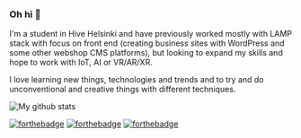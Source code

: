 ### Oh hi 👋
<p>
I'm a student in Hive Helsinki and have previously worked mostly with LAMP stack with focus on front end (creating business sites with WordPress and some other webshop CMS platforms), but looking to expand my skills and hope to work with IoT, AI or VR/AR/XR.
</p><p>
I love learning new things, technologies and trends and to try and do unconventional and creative things with different techniques.
</p>

![My github stats](https://github-readme-stats.vercel.app/api?username=rasmusjaa&show_icons=true&theme=radical&hide=stars)

[![forthebadge](https://img.shields.io/badge/facebook-follow%20me-%231877F2.svg?&style=flat&logo=facebook)](https://www.facebook.com/rasmus.jaakonmaki/)
[![forthebadge](https://img.shields.io/badge/instagram-follow%20me-%23E4405F.svg?&style=flat&logo=instagram)](https://www.instagram.com/rasmusjaa/)
[![forthebadge](https://img.shields.io/badge/linkedin-follow%20me-%230077B5.svg?&style=flat&logo=linkedin)](https://www.linkedin.com/in/rasmusjaakonmaki/)
